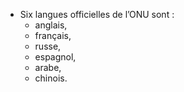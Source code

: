 - Six langues officielles de l’ONU sont : 
	- anglais, 
	- français, 
	- russe, 
	- espagnol, 
	- arabe, 
	- chinois.